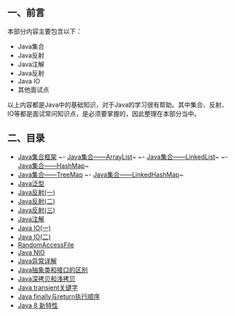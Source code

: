 ## 一、前言

本部分内容主要包含以下：

- Java集合
- Java反射
- Java注解
- Java反射
- Java IO
- 其他面试点

以上内容都是Java中的基础知识，对于Java的学习很有帮助。其中集合、反射、IO等都是面试常问知识点，是必须要掌握的，因此整理在本部分当中。

## 二、目录

- [Java集合框架](/java/basis/Collections-Framework.md)
~- [Java集合——ArrayList](/java/basis/arraylist.md)~
~- [Java集合——LinkedList](/java/basis/linkedlist.md)~
~- [Java集合——HashMap](/java/basis/hashmap.md)~
- [Java集合——TreeMap](/java/basis/treemap.md)
~- [Java集合——LinkedHashMap](/java/basis/LinkedHashMap.md)~
- [Java泛型](/java/basis/genericity.md)
- [Java反射\(一\)](/java/basis/reflection1.md)
- [Java反射\(二\)](/java/basis/reflection2.md)
- [Java反射\(三\)](/java/basis/reflection3.md)
- [Java注解](/java/basis/annotation.md)
- [Java IO\(一\)](/java/basis/java-io1.md)
- [Java IO\(二\)](/java/basis/java-io2.md)
- [RandomAccessFile](/java/basis/randomaccessfile.md)
- [Java NIO](/java/basis/java-nio.md)
- [Java异常详解](/java/basis/throwable.md)
- [Java抽象类和接口的区别](/java/basis/abstract_interface.md)
- [Java深拷贝和浅拷贝](/java/basis/copy.md)
- [Java transient关键字](/java/basis/transient.md)
- [Java finally与return执行顺序](/java/basis/finally-return.md)
- [Java 8 新特性](/java/basis/java-8.md)
